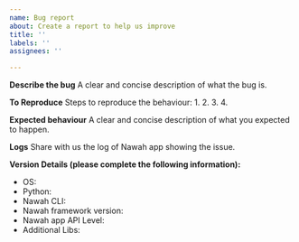 ```yaml
---
name: Bug report
about: Create a report to help us improve
title: ''
labels: ''
assignees: ''

---
```


**Describe the bug**
A clear and concise description of what the bug is.

**To Reproduce**
Steps to reproduce the behaviour:
1. 
2. 
3. 
4. 

**Expected behaviour**
A clear and concise description of what you expected to happen.

**Logs**
Share with us the log of Nawah app showing the issue.

**Version Details (please complete the following information):**
 - OS: 
 - Python: 
 - Nawah CLI: 
 - Nawah framework version: 
 - Nawah app API Level: 
 - Additional Libs: 
